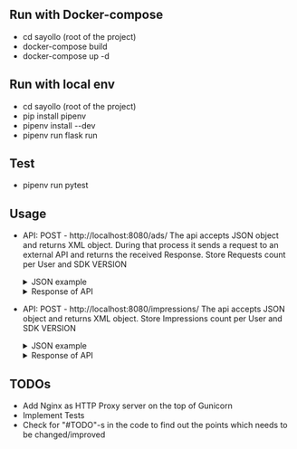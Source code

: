 ## Run with Docker-compose
- cd sayollo (root of the project)
- docker-compose build
- docker-compose up -d 

## Run with local env
- cd sayollo (root of the project)
- pip install pipenv
- pipenv install --dev
- pipenv run flask run

## Test
- pipenv run pytest

## Usage
- API: POST - http://localhost:8080/ads/
    The api accepts JSON object and returns XML object. During that process it sends a request to an external API and returns the received Response. Store Requests count per User and SDK VERSION
    <details>
        <summary>JSON example</summary>
    <p>
  
    ```json
        {
          "country_code": "DE",
          "platform": "Sayollo",
          "session_id": "123456",
          "sdk_version": "1.00.1",
          "username": "test_user"
        }
    ```
    </p>
    </details>

    <details> <summary> Response of API </summary>
        
    ```xml
    <VAST xmlns:xsi="http://www.w3.org/2001/XMLSchema-instance" xmlns:xsd="http://www.w3.org/2001/XMLSchema" version="2.0">
    <Ad>
        <InLine>
            <Error>
                <![CDATA[]]>
            </Error>
            <Creatives>
                <Creative>
                    <Linear>
                        <Duration>00:00:06</Duration>
                        <MediaFiles>
                            <MediaFile>
                                <![CDATA[https://sayollo.nyc3.digitaloceanspaces.com/Covid4.webm]]>
                            </MediaFile>
                        </MediaFiles>
                        <TrackingEvents />
                    </Linear>
                </Creative>
            </Creatives>
        </InLine>
    </Ad>
  </VAST>
    ```
    </details>

- API: POST - http://localhost:8080/impressions/
    The api accepts JSON object and returns XML object. Store Impressions count per User and SDK VERSION
    <details>
        <summary>JSON example</summary>
    <p>
  
    ```json
        {
          "country_code": "DE",
          "platform": "Sayollo",
          "session_id": "123456",
          "sdk_version": "1.00.1",
          "username": "test_user"
        }
    ```
    </p>
    </details>

    <details> <summary> Response of API </summary>
      ""
    </details>

## TODOs
- Add Nginx as HTTP Proxy server on the top of Gunicorn
- Implement Tests
- Check for "#TODO"-s in the code to find out the points which needs to be changed/improved
